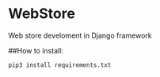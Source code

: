 # WebStore
Web store develoment in Django framework

##How to install:
```
pip3 install requirements.txt 
```
